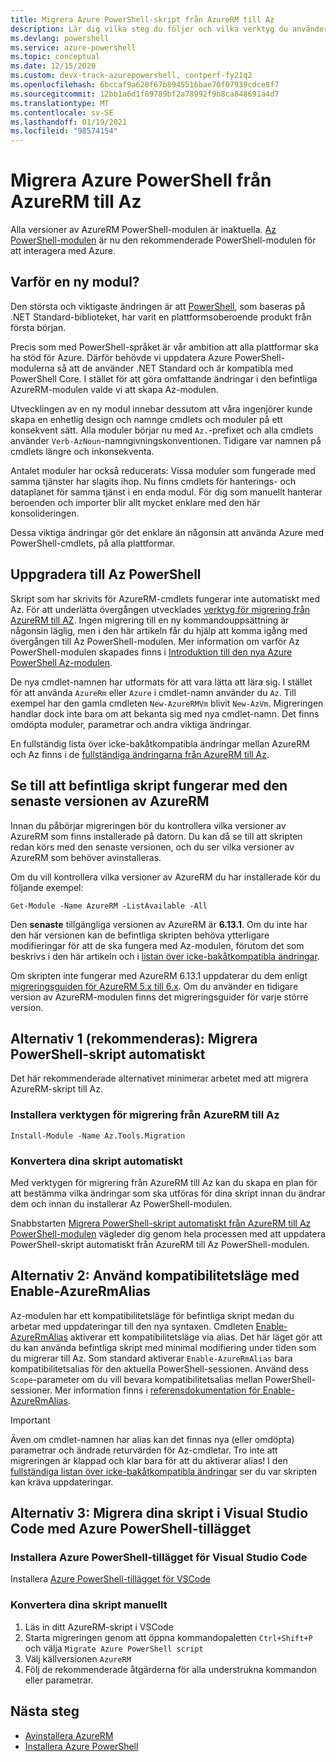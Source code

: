 ```yaml
---
title: Migrera Azure PowerShell-skript från AzureRM till Az
description: Lär dig vilka steg du följer och vilka verktyg du använder för att migrera Azure PowerShell-skript från AzureRM till den nya Az PowerShell-modulen.
ms.devlang: powershell
ms.service: azure-powershell
ms.topic: conceptual
ms.date: 12/15/2020
ms.custom: devx-track-azurepowershell, contperf-fy21q2
ms.openlocfilehash: 6bccaf9a628f67b8945516bae70f07939cdce8f7
ms.sourcegitcommit: 12bb1a6d1f89789bf2a78992f9b8ca848691a4d7
ms.translationtype: MT
ms.contentlocale: sv-SE
ms.lasthandoff: 01/19/2021
ms.locfileid: "98574154"
---
```

# <a name="migrate-azure-powershell-from-azurerm-to-az"></a>Migrera Azure PowerShell från AzureRM till Az

Alla versioner av AzureRM PowerShell-modulen är inaktuella. [Az PowerShell-modulen](install-az-ps.md) är nu den rekommenderade PowerShell-modulen för att interagera med Azure.

## <a name="why-a-new-module"></a>Varför en ny modul?

Den största och viktigaste ändringen är att [PowerShell](/powershell/scripting/overview), som baseras på .NET Standard-biblioteket, har varit en plattformsoberoende produkt från första början.

Precis som med PowerShell-språket är vår ambition att alla plattformar ska ha stöd för Azure. Därför behövde vi uppdatera Azure PowerShell-modulerna så att de använder .NET Standard och är kompatibla med PowerShell Core. I stället för att göra omfattande ändringar i den befintliga AzureRM-modulen valde vi att skapa Az-modulen.

Utvecklingen av en ny modul innebar dessutom att våra ingenjörer kunde skapa en enhetlig design och namnge cmdlets och moduler på ett konsekvent sätt. Alla moduler börjar nu med `Az.`-prefixet och alla cmdlets använder `Verb-AzNoun`-namngivningskonventionen. Tidigare var namnen på cmdlets längre och inkonsekventa.

Antalet moduler har också reducerats: Vissa moduler som fungerade med samma tjänster har slagits ihop. Nu finns cmdlets för hanterings- och dataplanet för samma tjänst i en enda modul. För dig som manuellt hanterar beroenden och importer blir allt mycket enklare med den här konsolideringen.

Dessa viktiga ändringar gör det enklare än någonsin att använda Azure med PowerShell-cmdlets, på alla plattformar.

## <a name="upgrading-to-az-powershell"></a>Uppgradera till Az PowerShell

Skript som har skrivits för AzureRM-cmdlets fungerar inte automatiskt med Az. För att underlätta övergången utvecklades [verktyg för migrering från AzureRM till AZ](https://github.com/Azure/azure-powershell-migration). Ingen migrering till en ny kommandouppsättning är någonsin läglig, men i den här artikeln får du hjälp att komma igång med övergången till Az PowerShell-modulen. Mer information om varför Az PowerShell-modulen skapades finns i [Introduktion till den nya Azure PowerShell Az-modulen](new-azureps-module-az.md).

De nya cmdlet-namnen har utformats för att vara lätta att lära sig. I stället för att använda `AzureRm` eller `Azure` i cmdlet-namn använder du `Az`. Till exempel har den gamla cmdleten `New-AzureRMVm` blivit `New-AzVm`.
Migreringen handlar dock inte bara om att bekanta sig med nya cmdlet-namn. Det finns omdöpta moduler, parametrar och andra viktiga ändringar.

En fullständig lista över icke-bakåtkompatibla ändringar mellan AzureRM och Az finns i de [fullständiga ändringarna från AzureRM till Az](migrate-az-1.0.0.md).

## <a name="ensure-existing-scripts-work-with-the-latest-azurerm-release"></a>Se till att befintliga skript fungerar med den senaste versionen av AzureRM

Innan du påbörjar migreringen bör du kontrollera vilka versioner av AzureRM som finns installerade på datorn.
Du kan då se till att skripten redan körs med den senaste versionen, och du ser vilka versioner av AzureRM som behöver avinstalleras.

Om du vill kontrollera vilka versioner av AzureRM du har installerade kör du följande exempel:

```azurepowershell
Get-Module -Name AzureRM -ListAvailable -All
```

Den **senaste** tillgängliga versionen av AzureRM är **6.13.1**. Om du inte har den här versionen kan de befintliga skripten behöva ytterligare modifieringar för att de ska fungera med Az-modulen, förutom det som beskrivs i den här artikeln och i [listan över icke-bakåtkompatibla ändringar](migrate-az-1.0.0.md).

Om skripten inte fungerar med AzureRM 6.13.1 uppdaterar du dem enligt [migreringsguiden för AzureRM 5.x till 6.x](/powershell/azure/azurerm/migration-guide.6.0.0). Om du använder en tidigare version av AzureRM-modulen finns det migreringsguider för varje större version.

## <a name="option-1-recommended-automatically-migrate-your-powershell-scripts"></a>Alternativ 1 (rekommenderas): Migrera PowerShell-skript automatiskt

Det här rekommenderade alternativet minimerar arbetet med att migrera AzureRM-skript till Az.

### <a name="install-the-azurerm-to-az-migration-toolkit"></a>Installera verktygen för migrering från AzureRM till Az

```azurepowershell
Install-Module -Name Az.Tools.Migration
```

### <a name="convert-your-scripts-automatically"></a>Konvertera dina skript automatiskt

Med verktygen för migrering från AzureRM till Az kan du skapa en plan för att bestämma vilka ändringar som ska utföras för dina skript innan du ändrar dem och innan du installerar Az PowerShell-modulen.

Snabbstarten [Migrera PowerShell-skript automatiskt från AzureRM till Az PowerShell-modulen](quickstart-migrate-azurerm-to-az-automatically.md) vägleder dig genom hela processen med att uppdatera PowerShell-skript automatiskt från AzureRM till Az PowerShell-modulen.

## <a name="option-2-use-compatibility-mode-with-enable-azurermalias"></a>Alternativ 2: Använd kompatibilitetsläge med Enable-AzureRmAlias

Az-modulen har ett kompatibilitetsläge för befintliga skript medan du arbetar med uppdateringar till den nya syntaxen. Cmdleten [Enable-AzureRmAlias](/powershell/module/az.accounts/enable-azurermalias) aktiverar ett kompatibilitetsläge via alias. Det här läget gör att du kan använda befintliga skript med minimal modifiering under tiden som du migrerar till Az. Som standard aktiverar `Enable-AzureRmAlias` bara kompatibilitetsalias för den aktuella PowerShell-sessionen. Använd dess `Scope`-parameter om du vill bevara kompatibilitetsalias mellan PowerShell-sessioner. Mer information finns i [referensdokumentation för Enable-AzureRmAlias](/powershell/module/az.accounts/enable-azurermalias).

> [!IMPORTANT]
> Även om cmdlet-namnen har alias kan det finnas nya (eller omdöpta) parametrar och ändrade returvärden för Az-cmdletar. Tro inte att migreringen är klappad och klar bara för att du aktiverar alias! I den [fullständiga listan över icke-bakåtkompatibla ändringar](migrate-az-1.0.0.md) ser du var skripten kan kräva uppdateringar.

## <a name="option-3-migrate-your-scripts-in-visual-studio-code-with-the-azure-powershell-extension"></a>Alternativ 3: Migrera dina skript i Visual Studio Code med Azure PowerShell-tillägget

### <a name="install-the-azure-powershell-extension-for-visual-studio-code"></a>Installera Azure PowerShell-tillägget för Visual Studio Code

Installera [Azure PowerShell-tillägget för VSCode](https://marketplace.visualstudio.com/items?itemName=azps-tools.azps-tools)

### <a name="convert-your-scripts-manually"></a>Konvertera dina skript manuellt

1. Läs in ditt AzureRM-skript i VSCode
2. Starta migreringen genom att öppna kommandopaletten `Ctrl+Shift+P` och välja `Migrate Azure PowerShell script`
3. Välj källversionen `AzureRM`
4. Följ de rekommenderade åtgärderna för alla understrukna kommandon eller parametrar.

## <a name="next-steps"></a>Nästa steg

* [Avinstallera AzureRM](uninstall-az-ps.md#uninstall-the-azurerm-module)
* [Installera Azure PowerShell](install-az-ps.md)
